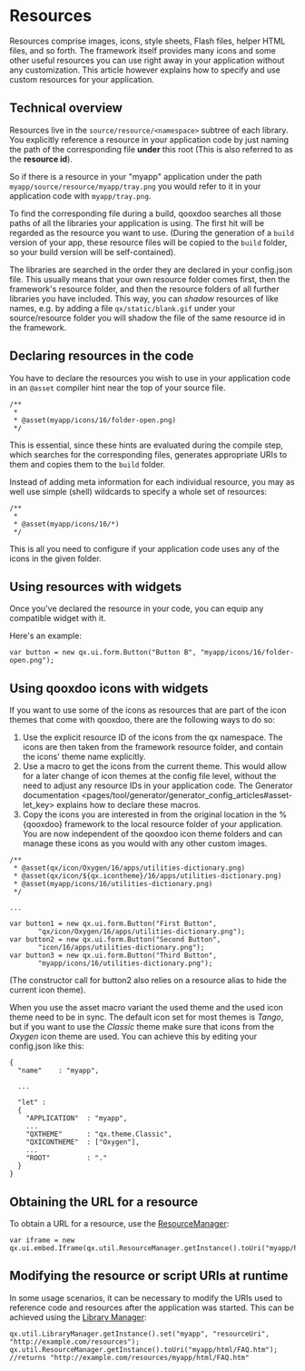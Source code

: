 Resources
=========

Resources comprise images, icons, style sheets, Flash files, helper HTML files, and so forth. The framework itself provides many icons and some other useful resources you can use right away in your application without any customization. This article however explains how to specify and use custom resources for your application.

Technical overview
------------------

Resources live in the `source/resource/<namespace>` subtree of each library. You explicitly reference a resource in your application code by just naming the path of the corresponding file **under** this root (This is also referred to as the **resource id**).

So if there is a resource in your "myapp" application under the path `myapp/source/resource/myapp/tray.png` you would refer to it in your application code with `myapp/tray.png`.

To find the corresponding file during a build, qooxdoo searches all those paths of all the libraries your application is using. The first hit will be regarded as the resource you want to use. (During the generation of a `build` version of your app, these resource files will be copied to the `build` folder, so your build version will be self-contained).

The libraries are searched in the order they are declared in your config.json file. This usually means that your own resource folder comes first, then the framework's resource folder, and then the resource folders of all further libraries you have included. This way, you can *shadow* resources of like names, e.g. by adding a file `qx/static/blank.gif` under your source/resource folder you will shadow the file of the same resource id in the framework.

Declaring resources in the code
-------------------------------

You have to declare the resources you wish to use in your application code in an `@asset` compiler hint near the top of your source file.

    /**
     *
     * @asset(myapp/icons/16/folder-open.png)
     */

This is essential, since these hints are evaluated during the compile step, which searches for the corresponding files, generates appropriate URIs to them and copies them to the `build` folder.

Instead of adding meta information for each individual resource, you may as well use simple (shell) wildcards to specify a whole set of resources:

    /**
     *
     * @asset(myapp/icons/16/*)
     */

This is all you need to configure if your application code uses any of the icons in the given folder.

Using resources with widgets
----------------------------

Once you've declared the resource in your code, you can equip any compatible widget with it.

Here's an example:

    var button = new qx.ui.form.Button("Button B", "myapp/icons/16/folder-open.png");

Using qooxdoo icons with widgets
--------------------------------

If you want to use some of the icons as resources that are part of the icon themes that come with qooxdoo, there are the following ways to do so:

1.  Use the explicit resource ID of the icons from the qx namespace. The icons are then taken from the framework resource folder, and contain the icons' theme name explicitly.
2.  Use a macro to get the icons from the current theme. This would allow for a later change of icon themes at the config file level, without the need to adjust any resource IDs in your application code. The Generator documentation
    \<pages/tool/generator/generator\_config\_articles\#asset-let\_key\> explains how to declare these macros.
3.  Copy the icons you are interested in from the original location in the %{qooxdoo} framework to the local resource folder of your application. You are now independent of the qooxdoo icon theme folders and can manage these icons as you would with any other custom images.

<!-- -->

    /**
     * @asset(qx/icon/Oxygen/16/apps/utilities-dictionary.png)
     * @asset(qx/icon/${qx.icontheme}/16/apps/utilities-dictionary.png)
     * @asset(myapp/icons/16/utilities-dictionary.png)
     */

    ...

    var button1 = new qx.ui.form.Button("First Button", 
           "qx/icon/Oxygen/16/apps/utilities-dictionary.png");
    var button2 = new qx.ui.form.Button("Second Button", 
           "icon/16/apps/utilities-dictionary.png");
    var button3 = new qx.ui.form.Button("Third Button", 
           "myapp/icons/16/utilities-dictionary.png");

(The constructor call for button2 also relies on a resource alias to hide the current icon theme).

When you use the asset macro variant the used theme and the used icon theme need to be in sync. The default icon set for most themes is *Tango*, but if you want to use the *Classic* theme make sure that icons from the *Oxygen* icon theme are used. You can achieve this by editing your config.json like this:

    {
      "name"    : "myapp",

      ...

      "let" :
      {
        "APPLICATION"  : "myapp",
        ...
        "QXTHEME"      : "qx.theme.Classic",
        "QXICONTHEME"  : ["Oxygen"],
        ...
        "ROOT"         : "."
      }
    }

Obtaining the URL for a resource
--------------------------------

To obtain a URL for a resource, use the [ResourceManager](http://www.qooxdoo.org/devel/api/#qx.util.ResourceManager):

    var iframe = new
    qx.ui.embed.Iframe(qx.util.ResourceManager.getInstance().toUri("myapp/html/FAQ.htm"));

Modifying the resource or script URIs at runtime
------------------------------------------------

In some usage scenarios, it can be necessary to modify the URIs used to reference code and resources after the application was started. This can be achieved using the [Library Manager](http://www.qooxdoo.org/devel/api/#qx.util.LibraryManager):

    qx.util.LibraryManager.getInstance().set("myapp", "resourceUri", "http://example.com/resources");
    qx.util.ResourceManager.getInstance().toUri("myapp/html/FAQ.htm"); //returns "http://example.com/resources/myapp/html/FAQ.htm"

